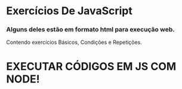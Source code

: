 # Exercícios De JavaScript
### Alguns deles estão em formato html para execução web.

Contendo exercícios Básicos, Condições e Repetições.
# EXECUTAR CÓDIGOS EM JS COM NODE!
